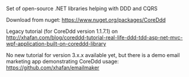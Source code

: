 Set of open-source .NET libraries helping with DDD and CQRS

Download from nuget: https://www.nuget.org/packages/CoreDdd

Legacy tutorial (for CoreDdd version 1.1.7.1) on http://xhafan.com/blog/coreddd-tutorial-real-life-ddd-tdd-asp-net-mvc-wpf-application-built-on-coreddd-library

No new tutorial for version 3.x.x available yet, but there is a demo email marketing app demonstrating CoreDdd usage: https://github.com/xhafan/emailmaker